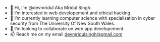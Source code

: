 - 👋 Hi, I’m @devmridul Aka Mridul Singh.
- 👀 I’m interested in web developement and ethical hacking.
- 🌱 I’m currently learning computer science with specialisation in cyber security from The University Of New South Wales.
- 💞️ I’m looking to collaborate on web app developement. 
- 📫 Reach me on my email devmridulsingh@gmail.com

<!---
devmridul/devmridul is a ✨ special ✨ repository because its `README.md` (this file) appears on your GitHub profile.
You can click the Preview link to take a look at your changes.
--->

